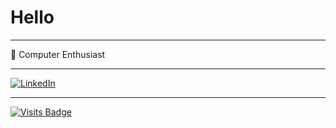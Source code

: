 # Hello
_________________
🔭 Computer Enthusiast

_________________

[![LinkedIn](https://img.shields.io/badge/LinkedIn-%230077B5.svg?logo=linkedin&logoColor=white)](https://www.linkedin.com/in/iolo-jones/)

_________________
[![Visits Badge](https://badges.pufler.dev/visits/ioloEJ42/ioloEJ42)](https://github.com/ioloEJ42/ioloEJ42)
